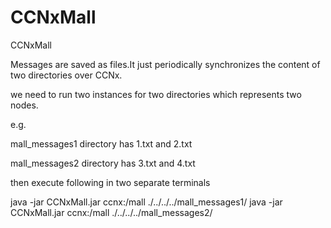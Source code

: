 CCNxMall
========

CCNxMall

Messages are saved as files.It just periodically synchronizes the content of two directories over CCNx. 

we need to run two instances for two directories which represents two nodes.


e.g.

mall_messages1 directory has 1.txt and 2.txt

mall_messages2 directory has 3.txt and 4.txt

then execute following in two separate terminals

java -jar CCNxMall.jar ccnx:/mall ./../../../mall_messages1/
java -jar CCNxMall.jar ccnx:/mall ./../../../mall_messages2/
